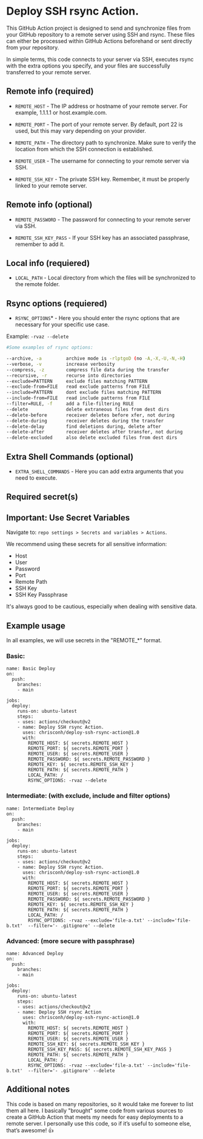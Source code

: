# Deploy SSH rsync Action.

This GitHub Action project is designed to send and synchronize files from your GitHub repository to a remote server using SSH and rsync. These files can either be processed within GitHub Actions beforehand or sent directly from your repository.

In simple terms, this code connects to your server via SSH, executes rsync with the extra options you specify, and your files are successfully transferred to your remote server.


## Remote info (required)

- `REMOTE_HOST` - The IP address or hostname of your remote server. For example, 1.1.1.1 or host.example.com.

- `REMOTE_PORT` - The port of your remote server. By default, port 22 is used, but this may vary depending on your provider.

- `REMOTE_PATH` - The directory path to synchronize. Make sure to verify the location from which the SSH connection is established.

- `REMOTE_USER` - The username for connecting to your remote server via SSH.

- `REMOTE_SSH_KEY` - The private SSH key. Remember, it must be properly linked to your remote server.


## Remote info (optional)

- `REMOTE_PASSWORD` - The password for connecting to your remote server via SSH.

- `REMOTE_SSH_KEY_PASS` - If your SSH key has an associated passphrase, remember to add it.


## Local info (requiered)

- `LOCAL_PATH` - Local directory from which the files will be synchronized to the remote folder.


## Rsync options (requiered)

- `RSYNC_OPTIONS`* - Here you should enter the rsync options that are necessary for your specific use case.  

Example: `-rvaz --delete`  

```bash
#Some examples of rsync options:

--archive, -a         archive mode is -rlptgoD (no -A,-X,-U,-N,-H)
--verbose, -v         increase verbosity
--compress, -z        compress file data during the transfer
--recursive, -r       recurse into directories
--exclude=PATTERN     exclude files matching PATTERN
--exclude-from=FILE   read exclude patterns from FILE
--include=PATTERN     dont exclude files matching PATTERN
--include-from=FILE   read include patterns from FILE
--filter=RULE, -f     add a file-filtering RULE
--delete              delete extraneous files from dest dirs
--delete-before       receiver deletes before xfer, not during
--delete-during       receiver deletes during the transfer
--delete-delay        find deletions during, delete after
--delete-after        receiver deletes after transfer, not during
--delete-excluded     also delete excluded files from dest dirs
```

## Extra Shell Commands (optional)

- `EXTRA_SHELL_COMMANDS` - Here you can add extra arguments that you need to execute.  

## Required secret(s)

## Important: Use Secret Variables  

Navigate to: `repo settings > Secrets and variables > Actions`.  

We recommend using these secrets for all sensitive information:  

- Host  
- User  
- Password  
- Port  
- Remote Path  
- SSH Key  
- SSH Key Passphrase  

It's always good to be cautious, especially when dealing with sensitive data.  

## Example usage

In all examples, we will use secrets in the "REMOTE_*" format.

### Basic:

```
name: Basic Deploy
on:
  push:
    branches:
    - main

jobs:
  deploy:
    runs-on: ubuntu-latest
    steps:
    - uses: actions/checkout@v2
    - name: Deploy SSH rsync Action.
      uses: chrisconh/deploy-ssh-rsync-action@1.0
      with:
        REMOTE_HOST: ${ secrets.REMOTE_HOST }
        REMOTE_PORT: ${ secrets.REMOTE_PORT }
        REMOTE_USER: ${ secrets.REMOTE_USER }
        REMOTE_PASSWORD: ${ secrets.REMOTE_PASSWORD }
        REMOTE_KEY: ${ secrets.REMOTE_SSH_KEY }
        REMOTE_PATH: ${ secrets.REMOTE_PATH }
        LOCAL_PATH: /
        RSYNC_OPTIONS: -rvaz --delete
```

### Intermediate: (with exclude, include and filter options)

```
name: Intermediate Deploy
on:
  push:
    branches:
    - main

jobs:
  deploy:
    runs-on: ubuntu-latest
    steps:
    - uses: actions/checkout@v2
    - name: Deploy SSH rsync Action.
      uses: chrisconh/deploy-ssh-rsync-action@1.0
      with:
        REMOTE_HOST: ${ secrets.REMOTE_HOST }
        REMOTE_PORT: ${ secrets.REMOTE_PORT }
        REMOTE_USER: ${ secrets.REMOTE_USER }
        REMOTE_PASSWORD: ${ secrets.REMOTE_PASSWORD }
        REMOTE_KEY: ${ secrets.REMOTE_SSH_KEY }
        REMOTE_PATH: ${ secrets.REMOTE_PATH }
        LOCAL_PATH: /
        RSYNC_OPTIONS: -rvaz --exclude='file-a.txt' --include='file-b.txt'  --filter='- .gitignore' --delete
```

### Advanced: (more secure with passphrase)

```
name: Advanced Deploy
on:
  push:
    branches:
    - main

jobs:
  deploy:
    runs-on: ubuntu-latest
    steps:
    - uses: actions/checkout@v2
    - name: Deploy SSH rsync Action
      uses: chrisconh/deploy-ssh-rsync-action@1.0
      with:
        REMOTE_HOST: ${ secrets.REMOTE_HOST }
        REMOTE_PORT: ${ secrets.REMOTE_PORT }
        REMOTE_USER: ${ secrets.REMOTE_USER }
        REMOTE_SSH_KEY: ${ secrets.REMOTE_SSH_KEY }
        REMOTE_SSH_KEY_PASS: ${ secrets.REMOTE_SSH_KEY_PASS }
        REMOTE_PATH: ${ secrets.REMOTE_PATH }
        LOCAL_PATH: /
        RSYNC_OPTIONS: -rvaz --exclude='file-a.txt' --include='file-b.txt'  --filter='- .gitignore' --delete
```

## Additional notes

This code is based on many repositories, so it would take me forever to list them all here. I basically "brought" some code from various sources to create a GitHub Action that meets my needs for easy deployments to a remote server. I personally use this code, so if it’s useful to someone else, that’s awesome! 👍
